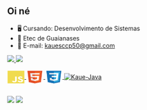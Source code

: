 ## Oi né

-  🖥️ Cursando: Desenvolvimento de Sistemas
- 📌 Etec de Guaianases
- 📨 E-mail: kauesccp50@gmail.com

 <div>
  <a href="https://github.com/rodrigueszk">
  <img height="180em" src="https://github-readme-stats.vercel.app/api?username=rodrigueszk&show_icons=false&theme=dark&include_all_commits=true&count_private=true"/>
  <img height="180em" src="https://github-readme-stats.vercel.app/api/top-langs/?username=rodrigueszk&layout=compact&langs_count=16&theme=dark"/>
</div>
 
 </div>
<div style="display: inline_block"><br>
  <img align="center" alt="Kaue-Js" height="30" width="40" src="https://raw.githubusercontent.com/devicons/devicon/master/icons/javascript/javascript-plain.svg">
  <img align="center" alt="Kaue-HTML" height="30" width="40" src="https://raw.githubusercontent.com/devicons/devicon/master/icons/html5/html5-original.svg">
  <img align="center" alt="Kaue-CSS" height="30" width="40" src="https://raw.githubusercontent.com/devicons/devicon/master/icons/css3/css3-original.svg">
 <img  align="center" alt="Kaue-Java" height="30" widht="40" src="https://cdn.jsdelivr.net/gh/devicons/devicon/icons/java/java-original.svg" />
</div>

## 


  <a href="https://www.instagram.com/kaue.77k" target="_blank"><img src="https://img.shields.io/badge/-Instagram-%23E4405F?style=for-the-badge&logo=instagram&logoColor=white" target="_blank"></a>
  <a href = "mailto:contato@rafaballerini.tech"><img src="https://img.shields.io/badge/-Gmail-%23333?style=for-the-badge&logo=gmail&logoColor=white" target="_blank"></a>


## 

<div>
  
</div>
